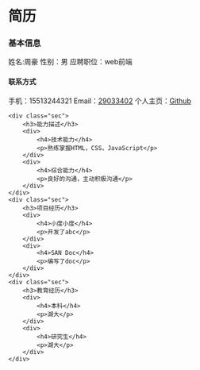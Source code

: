 <!DOCTYPE html>
<html lang="en">
<head>
    <meta charset="UTF-8">
    <meta name="viewport" content="width=device-width, initial-scale=1.0">
    <meta http-equiv="X-UA-Compatible" content="ie=edge">
    <title>简历</title>
</head>
<link rel="stylesheet" href="three.css">
<body>
    <h1>简历</h1>
    <div class="sec">
        <h3>基本信息</h3>
        <p>姓名:周豪    性别：男   应聘职位：web前端</p>
        <h4>联系方式</h4>
        <p>手机：15513244321  Email：<a href="www.baidu.com">29033402</a> 个人主页：<a href="www.baidu.com">Github</a></p>
    </div>
    
    <div class="sec">
        <h3>能力描述</h3>
        <div>
            <h4>技术能力</h4>
            <p>熟练掌握HTML，CSS，JavaScript</p>
        </div>
        <div>
            <h4>综合能力</h4>
            <p>良好的沟通，主动积极沟通</p>
        </div>
    </div>
    <div class="sec">
        <h3>项目经历</h3>
        <div>
            <h4>小度小度</h4>
            <p>开发了abc</p>
        </div>
        <div>
            <h4>SAN Doc</h4>
            <p>编写了doc</p>
        </div>
    </div>
    <div class="sec">
        <h3>教育经历</h3>
        <div>
            <h4>本科</h4>
            <p>湖大</p>
        </div>
        <div>
            <h4>研究生</h4>
            <p>湖大</p>
        </div>
    </div>
  
</body>
</html>
